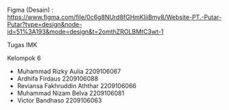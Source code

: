 Figma (Desain) : https://www.figma.com/file/0c6g8NUrd8fGHmKliiBmy8/Website-PT.-Putar-Putar?type=design&node-id=51%3A193&mode=design&t=2omthZROLBMtC3wt-1

Tugas IMK

Kelompok 6
- Muhammad Rizky Aulia	2209106067
- Ardhifa Firdaus	2209106088
- Reviansa Fakhruddin Aththar 	2209106066
- Muhammad Nizam Belva	2209106081
- Victor Bandhaso	2209106063
